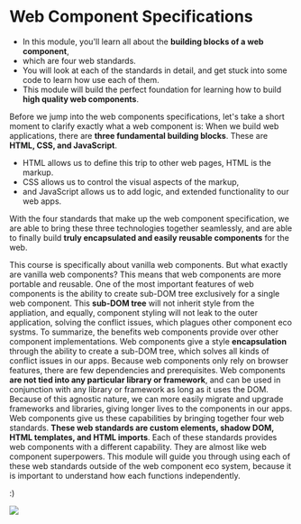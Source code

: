 # **Web Component Specifications** 

- In this module, you'll learn all about the **building blocks of a web component**, 
- which are four web standards. 
- You will look at each of the standards in detail, and get stuck into some code to learn how use each of them. 
- This module will build the perfect foundation for learning how to build **high quality web components**. 

Before we jump into the web components specifications, let's take a short moment to clarify exactly what a web component is: When we build web applications, 
there are **three fundamental building blocks**. These are **HTML, CSS, and JavaScript**. 
- HTML allows us to define this trip to other web pages, HTML is the markup. 
- CSS allows us to control the visual aspects of the markup, 
- and JavaScript allows us to add logic, and extended functionality to our web apps. 

With the four standards that make up the web component specification, we are able to bring these three technologies together seamlessly, and are able to 
finally build **truly encapsulated and easily reusable components** for the web. 

This course is specifically about vanilla web components. But what exactly are vanilla web components?
This means that web components are more portable and reusable. One of the most important features of web components is the ability to create sub-DOM tree 
exclusively for a single web component. This **sub-DOM tree** will not inherit style from the appliation, and equally, component styling will not leak to the 
outer application, solving the conflict issues, which plagues other component eco systms. To summarize, the benefits web components provide over other component 
implementations. Web components give a style **encapsulation** through the ability to create a sub-DOM tree, which solves all kinds of conflict issues in our apps. 
Because web components only rely on browser features, there are few dependencies and prerequisites. Web components **are not tied into any particular library or 
framework**, and can be used in conjunction with any library or framework as long as it uses the DOM. Because of this agnostic nature, we can more easily 
migrate and upgrade frameworks and libraries, giving longer lives to the components in our apps. Web components give us these capabilities by bringing 
together four web standards. **These web standards are custom elements, shadow DOM, HTML templates, and HTML imports**. Each of these standards provides web 
components with a different capability. They are almost like web component superpowers. This module will guide you through using each of these web standards 
outside of the web component eco system, because it is important to understand how each functions independently.

:)


<img src="https://media.giphy.com/media/rdma0nDFZMR32/giphy.gif">
